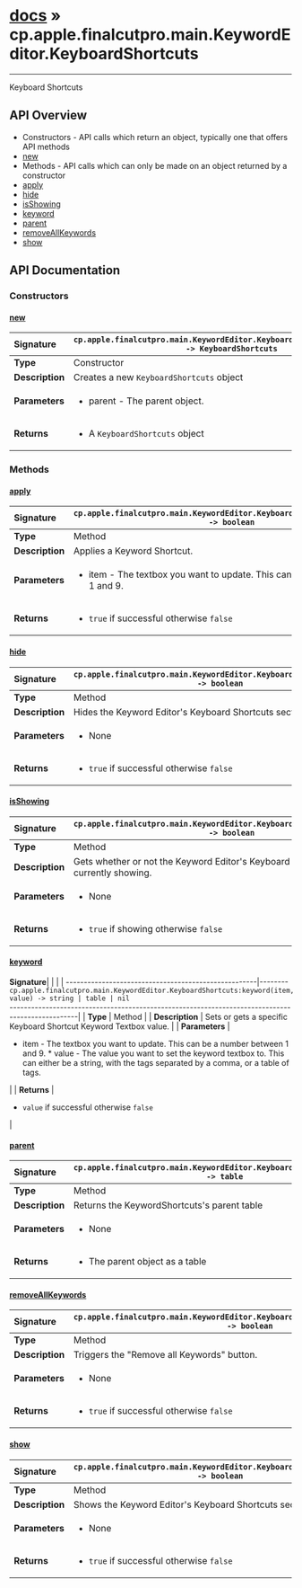 # [docs](index.md) » cp.apple.finalcutpro.main.KeywordEditor.KeyboardShortcuts
---

Keyboard Shortcuts

## API Overview
* Constructors - API calls which return an object, typically one that offers API methods
 * [new](#new)
* Methods - API calls which can only be made on an object returned by a constructor
 * [apply](#apply)
 * [hide](#hide)
 * [isShowing](#isshowing)
 * [keyword](#keyword)
 * [parent](#parent)
 * [removeAllKeywords](#removeallkeywords)
 * [show](#show)

## API Documentation

### Constructors

#### [new](#new)
| <span style="float: left;">**Signature**</span> | <span style="float: left;">`cp.apple.finalcutpro.main.KeywordEditor.KeyboardShortcuts.new(parent) -> KeyboardShortcuts` </span>                                                          |
| -----------------------------------------------------|---------------------------------------------------------------------------------------------------------|
| **Type**                                             | Constructor |
| **Description**                                      | Creates a new `KeyboardShortcuts` object |
| **Parameters**                                       | <ul><li>parent - The parent object.</li></ul> |
| **Returns**                                          | <ul><li>A <code>KeyboardShortcuts</code> object</li></ul> |

### Methods

#### [apply](#apply)
| <span style="float: left;">**Signature**</span> | <span style="float: left;">`cp.apple.finalcutpro.main.KeywordEditor.KeyboardShortcuts:apply(item) -> boolean` </span>                                                          |
| -----------------------------------------------------|---------------------------------------------------------------------------------------------------------|
| **Type**                                             | Method |
| **Description**                                      | Applies a Keyword Shortcut. |
| **Parameters**                                       | <ul><li>item - The textbox you want to update. This can be a number between 1 and 9.</li></ul> |
| **Returns**                                          | <ul><li><code>true</code> if successful otherwise <code>false</code></li></ul> |

#### [hide](#hide)
| <span style="float: left;">**Signature**</span> | <span style="float: left;">`cp.apple.finalcutpro.main.KeywordEditor.KeyboardShortcuts:hide() -> boolean` </span>                                                          |
| -----------------------------------------------------|---------------------------------------------------------------------------------------------------------|
| **Type**                                             | Method |
| **Description**                                      | Hides the Keyword Editor's Keyboard Shortcuts section. |
| **Parameters**                                       | <ul><li>None</li></ul> |
| **Returns**                                          | <ul><li><code>true</code> if successful otherwise <code>false</code></li></ul> |

#### [isShowing](#isshowing)
| <span style="float: left;">**Signature**</span> | <span style="float: left;">`cp.apple.finalcutpro.main.KeywordEditor.KeyboardShortcuts:isShowing() -> boolean` </span>                                                          |
| -----------------------------------------------------|---------------------------------------------------------------------------------------------------------|
| **Type**                                             | Method |
| **Description**                                      | Gets whether or not the Keyword Editor's Keyboard Shortcuts section is currently showing. |
| **Parameters**                                       | <ul><li>None</li></ul> |
| **Returns**                                          | <ul><li><code>true</code> if showing otherwise <code>false</code></li></ul> |

#### [keyword](#keyword)
| <span style="float: left;">**Signature**</span> | <span style="float: left;">`cp.apple.finalcutpro.main.KeywordEditor.KeyboardShortcuts:keyword(item, value) -> string | table | nil` </span>                                                          |
| -----------------------------------------------------|---------------------------------------------------------------------------------------------------------|
| **Type**                                             | Method |
| **Description**                                      | Sets or gets a specific Keyboard Shortcut Keyword Textbox value. |
| **Parameters**                                       | <ul><li>item - The textbox you want to update. This can be a number between 1 and 9. * value - The value you want to set the keyword textbox to. This can either be a string, with the tags separated by a comma, or a table of tags.</li></ul> |
| **Returns**                                          | <ul><li><code>value</code> if successful otherwise <code>false</code></li></ul> |

#### [parent](#parent)
| <span style="float: left;">**Signature**</span> | <span style="float: left;">`cp.apple.finalcutpro.main.KeywordEditor.KeyboardShortcuts:parent() -> table` </span>                                                          |
| -----------------------------------------------------|---------------------------------------------------------------------------------------------------------|
| **Type**                                             | Method |
| **Description**                                      | Returns the KeywordShortcuts's parent table |
| **Parameters**                                       | <ul><li>None</li></ul> |
| **Returns**                                          | <ul><li>The parent object as a table</li></ul> |

#### [removeAllKeywords](#removeallkeywords)
| <span style="float: left;">**Signature**</span> | <span style="float: left;">`cp.apple.finalcutpro.main.KeywordEditor.KeyboardShortcuts:removeAllKeywords() -> boolean` </span>                                                          |
| -----------------------------------------------------|---------------------------------------------------------------------------------------------------------|
| **Type**                                             | Method |
| **Description**                                      | Triggers the "Remove all Keywords" button. |
| **Parameters**                                       | <ul><li>None</li></ul> |
| **Returns**                                          | <ul><li><code>true</code> if successful otherwise <code>false</code></li></ul> |

#### [show](#show)
| <span style="float: left;">**Signature**</span> | <span style="float: left;">`cp.apple.finalcutpro.main.KeywordEditor.KeyboardShortcuts:show() -> boolean` </span>                                                          |
| -----------------------------------------------------|---------------------------------------------------------------------------------------------------------|
| **Type**                                             | Method |
| **Description**                                      | Shows the Keyword Editor's Keyboard Shortcuts section. |
| **Parameters**                                       | <ul><li>None</li></ul> |
| **Returns**                                          | <ul><li><code>true</code> if successful otherwise <code>false</code></li></ul> |


